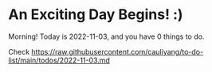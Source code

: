 # An Exciting Day Begins! :)

Morning! Today is 2022-11-03, and you have 0 things to do.

Check https://raw.githubusercontent.com/cauliyang/to-do-list/main/todos/2022-11-03.md